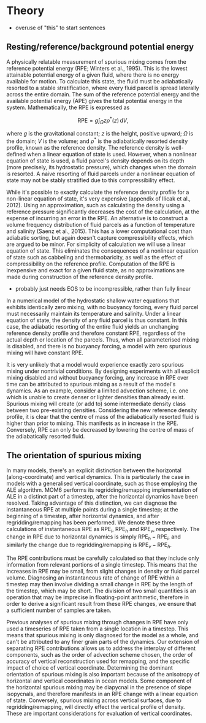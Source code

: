 # Theory

- overuse of "this" to start sentences

## Resting/reference/background potential energy
A physically relatable measurement of spurious mixing comes from the reference potential energy (RPE; Winters et al., 1995). This is the lowest attainable potential energy of a given fluid, where there is no energy available for motion. To calculate this state, the fluid must be adiabatically resorted to a stable stratification, where every fluid parcel is spread laterally across the entire domain. The sum of the reference potential energy and the available potential energy (APE) gives the total potential energy in the system. Mathematically, the RPE is expressed as

$$\mathrm{RPE} = g \int_\Omega z \rho^*(z)\,\mathrm dV,$$

where $g$ is the gravitational constant; $z$ is the height, positive upward; $\Omega$ is the domain; $V$ is the volume; and $\rho^*$ is the adiabatically resorted density profile, known as the reference density. The reference density is well-defined when a linear equation of state is used. However, when a nonlinear equation of state is used, a fluid parcel's density depends on its depth (more precisely, its hydrostatic pressure), which changes when the domain is resorted. A naive resorting of fluid parcels under a nonlinear equation of state may not be stably stratified due to this compressibility effect.

While it's possible to exactly calculate the reference density profile for a non-linear equation of state, it's very expensive (appendix of Ilicak et al., 2012). Using an approximation, such as calculating the density using a reference pressure significantly decreases the cost of the calculation, at the expense of incurring an error in the RPE. An alternative is to construct a volume frequency distribution of fluid parcels as a function of temperature and salinity (Saenz et al., 2015). This has a lower computational cost than adiabatic sorting, but again doesn't capture compressibility effects, which are argued to be minor. For simplicity of calculation we will use a linear equation of state. This eliminates the consequences of a nonlinear equation of state such as cabbeling and thermobaricity, as well as the effect of compressibility on the reference profile. Computation of the RPE is inexpensive and exact for a given fluid state, as no approximations are made during construction of the reference density profile.

- probably just needs EOS to be incompressible, rather than fully linear

In a numerical model of the hydrostatic shallow water equations that exhibits identically zero mixing, with no buoyancy forcing, every fluid parcel must necessarily maintain its temperature and salinity. Under a linear equation of state, the density of any fluid parcel is thus constant. In this case, the adiabatic resorting of the entire fluid yields an unchanging reference density profile and therefore constant RPE, regardless of the actual depth or location of the parcels. Thus, when all parameterised mixing is disabled, and there is no buoyancy forcing, a model with zero spurious mixing will have constant RPE.

It is very unlikely that a model would experience exactly zero spurious mixing under nontrivial conditions. By designing experiments with all explicit mixing disabled and without buoyancy forcing, any increase in RPE over time can be attributed to spurious mixing as a result of the model's dynamics. As an example, consider a limited advection scheme, i.e. one which is unable to create denser or lighter densities than already exist. Spurious mixing will create (or add to) some intermediate density class between two pre-existing densities. Considering the new reference density profile, it is clear that the centre of mass of the adiabatically resorted fluid is higher than prior to mixing. This manifests as in increase in the RPE. Conversely, RPE can only be decreased by lowering the centre of mass of the adiabatically resorted fluid.

## The orientation of spurious mixing

In many models, there's an explicit distinction between the horizontal (along-coordinate) and vertical dynamics. This is particularly the case in models with a generalised vertical coordinate, such as those employing the ALE algorithm. MOM6 performs its regridding/remapping implementation of ALE in a distinct part of a timestep, after the horizontal dynamics have been resolved. Taking advantage of this distinction, we can diagnose the instantaneous RPE at multiple points during a single timestep; at the beginning of a timestep, after horizontal dynamics, and after regridding/remapping has been performed. We denote these three calculations of instantaneous RPE as $\text{RPE}_i$, $\text{RPE}_h$ and $\text{RPE}_v$, respectively. The change in RPE due to horizontal dynamics is simply $\text{RPE}_h - \text{RPE}_i$, and similarly the change due to regridding/remapping is $\text{RPE}_v - \text{RPE}_h$.

The RPE contributions must be carefully calculated so that they include only information from relevant portions of a single timestep. This means that the increases in RPE may be small, from slight changes in density or fluid parcel volume. Diagnosing an instantaneous rate of change of RPE within a timestep may then involve dividing a small change in RPE by the length of the timestep, which may be short. The division of two small quantities is an operation that may be imprecise in floating-point arithmetic, therefore in order to derive a significant result from these RPE changes, we ensure that a sufficient number of samples are taken.

Previous analyses of spurious mixing through changes in RPE have only used a timeseries of RPE taken from a single location in a timestep. This means that spurious mixing is only diagnosed for the model as a whole, and can't be attributed to any finer grain parts of the dynamics. Our extension of separating RPE contributions allows us to address the interplay of different components, such as the order of advection scheme chosen, the order of accuracy of vertical reconstruction used for remapping, and the specific impact of choice of vertical coordinate. Determining the dominant orientation of spurious mixing is also important because of the anisotropy of horizontal and vertical coordinates in ocean models. Some component of the horizontal spurious mixing may be diapycnal in the presence of slope isopycnals, and therefore manifests in an RPE change with a linear equation of state. Conversely, spurious mixing across vertical surfaces, due to regridding/remapping, will directly effect the vertical profile of density. These are important considerations for evaluation of vertical coordinates.
